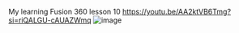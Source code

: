 My learning Fusion 360 lesson 10
https://youtu.be/AA2ktVB6Tmg?si=riQALGU-cAUAZWmq
![image](https://github.com/user-attachments/assets/bfa2eba4-e993-4cf8-ab92-668a8c2c582b)
